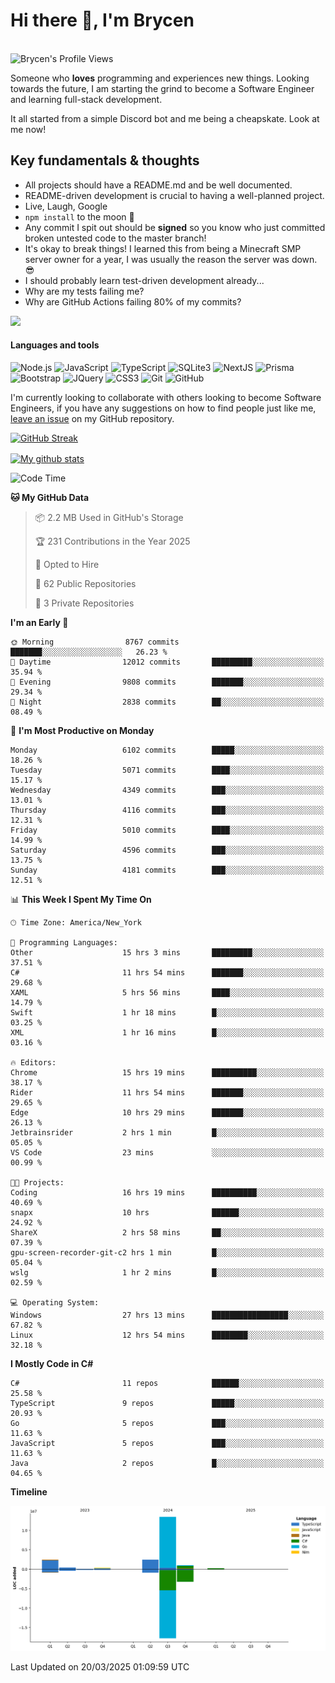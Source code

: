 # Hi there 👋, I'm Brycen

<br>
<img src="https://komarev.com/ghpvc/?username=BrycensRanch" alt="Brycen's Profile Views" />

Someone who **loves** programming and experiences new things. Looking towards the future, I am starting the grind to become a Software Engineer and learning full-stack development.

It all started from a simple Discord bot and me being a cheapskate. Look at me now!

## Key fundamentals & thoughts

- All projects should have a README.md and be well documented.
- README-driven development is crucial to having a well-planned project.
- Live, Laugh, Google
- `npm install` to the moon 🚀
- Any commit I spit out should be **signed** so you know who just committed broken untested code to the master branch!
- It's okay to break things! I learned this from being a Minecraft SMP server owner for a year, I was usually the reason the server was down. 😎
- I should probably learn test-driven development already...
- Why are my tests failing me?
- Why are GitHub Actions failing 80% of my commits? 

<img src="https://res.cloudinary.com/practicaldev/image/fetch/s--OoBLh7-Q--/c_limit%2Cf_auto%2Cfl_progressive%2Cq_auto%2Cw_880/https://cdn-images-1.medium.com/max/1614/1%2A8BlqJ8lNVZzuRjAg1mZ50w.png" height="400"/>

<h4>Languages and tools</h4>
<p>
  <img src="https://img.shields.io/badge/node.js%20-%2343853D.svg?&style=for-the-badge&logo=node.js&logoColor=white" alt="Node.js" />
  <img src="https://img.shields.io/badge/javascript%20-%23323330.svg?&style=for-the-badge&logo=javascript&logoColor=%23F7DF1E" alt="JavaScript" />
  <img src="https://img.shields.io/badge/typescript%20-%23323330.svg?&style=for-the-badge&logo=typescript&logoColor=#3467eb" alt="TypeScript" />
  <img src="https://img.shields.io/badge/sqlite3%20-%23323330.svg?&style=for-the-badge&logo=sqlite&logoColor=#3467eb" alt="SQLite3" />
  <img src="https://img.shields.io/badge/Next.JS%20-%23323330.svg?&style=for-the-badge&logo=next.js&logoColor=#3467eb" alt="NextJS" />
  <img src="https://img.shields.io/badge/Prisma%20-%23323330.svg?&style=for-the-badge&logo=prisma&logoColor=#3467eb" alt="Prisma" />
  <img src="https://img.shields.io/badge/bootstrap%20-%23323330.svg?&style=for-the-badge&logo=bootstrap" alt="Bootstrap" />
  <img src="https://img.shields.io/badge/jquery%20-%23323330.svg?&style=for-the-badge&logo=jquery" alt="JQuery" />
  <img src="https://img.shields.io/badge/css3%20-%23323330.svg?&style=for-the-badge&logo=css3" alt="CSS3" />
  <img src="https://img.shields.io/badge/git%20-%23323330.svg?&style=for-the-badge&logo=git" alt="Git" />
  <img src="https://img.shields.io/badge/github%20-%23323330.svg?&style=for-the-badge&logo=github" alt="GitHub" />
</p>

 I'm currently looking to collaborate with others looking to become Software Engineers, if you have any suggestions on how to find people just like me, [leave an issue](https://github.com/BrycensRanch/BrycensRanch/issues/new) on my GitHub repository.
 
 <p><a href="https://git.io/streak-stats"><img src=https://github-readme-streak-stats-eight.vercel.app?refreshcache12&user=BrycensRanch&amp;theme=dark&amp;hide_border=true&fire=EB5454&amp;ring=0CEB19" alt="GitHub Streak"></a></p>

<a href="https://github.com/anuraghazra/github-readme-stats">
  <img align="center" src="https://github-readme-stats.anuraghazra1.vercel.app/api?username=BrycensRanch&show_icons=true&line_height=27&include_all_commits=true" alt="My github stats" />
</a>

<!--START_SECTION:waka-->
![Code Time](http://img.shields.io/badge/Code%20Time-1%2C763%20hrs%2010%20mins-blue)

**🐱 My GitHub Data** 

> 📦 2.2 MB Used in GitHub's Storage 
 > 
> 🏆 231 Contributions in the Year 2025
 > 
> 💼 Opted to Hire
 > 
> 📜 62 Public Repositories 
 > 
> 🔑 3 Private Repositories 
 > 
**I'm an Early 🐤** 

```text
🌞 Morning                8767 commits        ███████░░░░░░░░░░░░░░░░░░   26.23 % 
🌆 Daytime                12012 commits       █████████░░░░░░░░░░░░░░░░   35.94 % 
🌃 Evening                9808 commits        ███████░░░░░░░░░░░░░░░░░░   29.34 % 
🌙 Night                  2838 commits        ██░░░░░░░░░░░░░░░░░░░░░░░   08.49 % 
```
📅 **I'm Most Productive on Monday** 

```text
Monday                   6102 commits        █████░░░░░░░░░░░░░░░░░░░░   18.26 % 
Tuesday                  5071 commits        ████░░░░░░░░░░░░░░░░░░░░░   15.17 % 
Wednesday                4349 commits        ███░░░░░░░░░░░░░░░░░░░░░░   13.01 % 
Thursday                 4116 commits        ███░░░░░░░░░░░░░░░░░░░░░░   12.31 % 
Friday                   5010 commits        ████░░░░░░░░░░░░░░░░░░░░░   14.99 % 
Saturday                 4596 commits        ███░░░░░░░░░░░░░░░░░░░░░░   13.75 % 
Sunday                   4181 commits        ███░░░░░░░░░░░░░░░░░░░░░░   12.51 % 
```


📊 **This Week I Spent My Time On** 

```text
🕑︎ Time Zone: America/New_York

💬 Programming Languages: 
Other                    15 hrs 3 mins       █████████░░░░░░░░░░░░░░░░   37.51 % 
C#                       11 hrs 54 mins      ███████░░░░░░░░░░░░░░░░░░   29.68 % 
XAML                     5 hrs 56 mins       ████░░░░░░░░░░░░░░░░░░░░░   14.79 % 
Swift                    1 hr 18 mins        █░░░░░░░░░░░░░░░░░░░░░░░░   03.25 % 
XML                      1 hr 16 mins        █░░░░░░░░░░░░░░░░░░░░░░░░   03.16 % 

🔥 Editors: 
Chrome                   15 hrs 19 mins      ██████████░░░░░░░░░░░░░░░   38.17 % 
Rider                    11 hrs 54 mins      ███████░░░░░░░░░░░░░░░░░░   29.65 % 
Edge                     10 hrs 29 mins      ███████░░░░░░░░░░░░░░░░░░   26.13 % 
Jetbrainsrider           2 hrs 1 min         █░░░░░░░░░░░░░░░░░░░░░░░░   05.05 % 
VS Code                  23 mins             ░░░░░░░░░░░░░░░░░░░░░░░░░   00.99 % 

🐱‍💻 Projects: 
Coding                   16 hrs 19 mins      ██████████░░░░░░░░░░░░░░░   40.69 % 
snapx                    10 hrs              ██████░░░░░░░░░░░░░░░░░░░   24.92 % 
ShareX                   2 hrs 58 mins       ██░░░░░░░░░░░░░░░░░░░░░░░   07.39 % 
gpu-screen-recorder-git-c2 hrs 1 min         █░░░░░░░░░░░░░░░░░░░░░░░░   05.04 % 
wslg                     1 hr 2 mins         █░░░░░░░░░░░░░░░░░░░░░░░░   02.59 % 

💻 Operating System: 
Windows                  27 hrs 13 mins      █████████████████░░░░░░░░   67.82 % 
Linux                    12 hrs 54 mins      ████████░░░░░░░░░░░░░░░░░   32.18 % 
```

**I Mostly Code in C#** 

```text
C#                       11 repos            ██████░░░░░░░░░░░░░░░░░░░   25.58 % 
TypeScript               9 repos             █████░░░░░░░░░░░░░░░░░░░░   20.93 % 
Go                       5 repos             ███░░░░░░░░░░░░░░░░░░░░░░   11.63 % 
JavaScript               5 repos             ███░░░░░░░░░░░░░░░░░░░░░░   11.63 % 
Java                     2 repos             █░░░░░░░░░░░░░░░░░░░░░░░░   04.65 % 
```



**Timeline**

![Lines of Code chart](https://raw.githubusercontent.com/BrycensRanch/BrycensRanch/main/assets/bar_graph.png)


 Last Updated on 20/03/2025 01:09:59 UTC
<!--END_SECTION:waka-->

<!--
**BrycensRanch/BrycensRanch** is a ✨ _special_ ✨ repository because its `README.md` (this file) appears on your GitHub profile.

Here are some ideas to get you started:

- 🔭 I’m currently working on ...
- 🌱 I’m currently learning ...
- 👯 I’m looking to collaborate on ...
- 🤔 I’m looking for help with ...
- 💬 Ask me about ...
- 📫 How to reach me: ...
- 😄 Pronouns: ...
- ⚡ Fun fact: ...
-->
